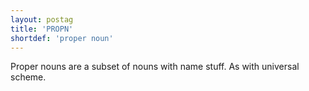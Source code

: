 ```yaml
---
layout: postag
title: 'PROPN'
shortdef: 'proper noun'
---
```


Proper nouns are a subset of nouns with name stuff. As with universal scheme.
